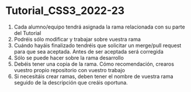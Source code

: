 # Tutorial_CSS3_2022-23
1) Cada alumno/equipo tendrá asignada la rama relacionada con su parte del Tutorial
2) Podréis sólo modificar y trabajar sobre vuestra rama
3) Cuándo hayáis finalizado tendréis que solicitar un merge/pull request para que sea aceptada. Antes de ser aceptada será corregida
4) Sólo se puede hacer sobre la rama desarrollo
5) Debéis tener una copia de la rama. Cómo recomendación, crearos vuestro propio repositorio con vuestro trabajo
6) Si necesitáis crear ramas, deben tener el nombre de vuestra rama seguido de la descripción que creáis oportuna.